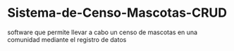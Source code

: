 # Sistema-de-Censo-Mascotas-CRUD
software que permite llevar a cabo un censo de mascotas en una comunidad mediante el registro de datos
